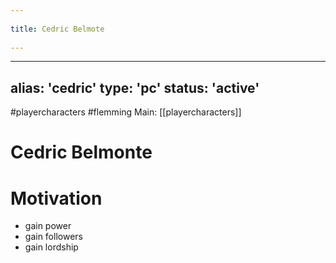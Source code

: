 --- 
title: Cedric Belmote 
---
---
alias: 'cedric'
type: 'pc'
status: 'active'
---
#playercharacters  #flemming
Main: [[playercharacters]]

# Cedric Belmonte

# Motivation
- gain power
- gain followers
- gain lordship
